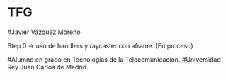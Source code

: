 # TFG
#Javier Vázquez Moreno

Step 0 -> uso de handlers y raycaster con aframe. (En proceso)

#Alumno en grado en Tecnologías de la Telecomunicación.
#Universidad Rey Juan Carlos de Madrid.
